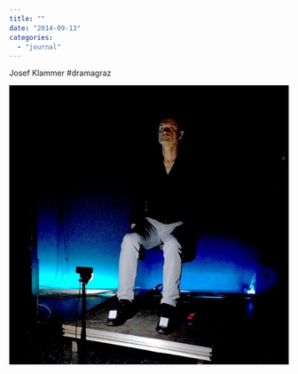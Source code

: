 ```yaml
---
title: ""
date: "2014-09-13"
categories: 
  - "journal"
---
```


Josef Klammer #dramagraz

![](images/9195721660.jpg)
